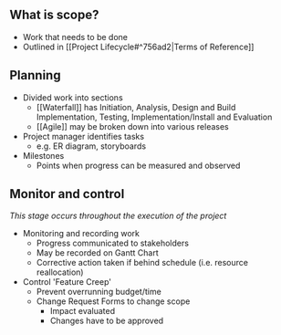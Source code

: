 ## What is scope?

- Work that needs to be done
- Outlined in [[Project Lifecycle#^756ad2|Terms of Reference]]

## Planning

- Divided work into sections
	- [[Waterfall]] has Initiation, Analysis, Design and Build Implementation, Testing, Implementation/Install and Evaluation
	- [[Agile]] may be broken down into various releases
- Project manager identifies tasks
	- e.g. ER diagram, storyboards
- Milestones
	- Points when progress can be measured and observed

## Monitor and control

*This stage occurs throughout the execution of the project*

- Monitoring and recording work
	- Progress communicated to stakeholders
	- May be recorded on Gantt Chart
	- Corrective action taken if behind schedule (i.e. resource reallocation)
- Control 'Feature Creep'
	- Prevent overrunning budget/time
	- Change Request Forms to change scope
		- Impact evaluated
		- Changes have to be approved
